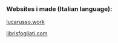 ### Websites i made (Italian language):
[lucarusso.work](https://lucarusso.work/)

[librisfogliati.com](https://librisfogliati.com/)

